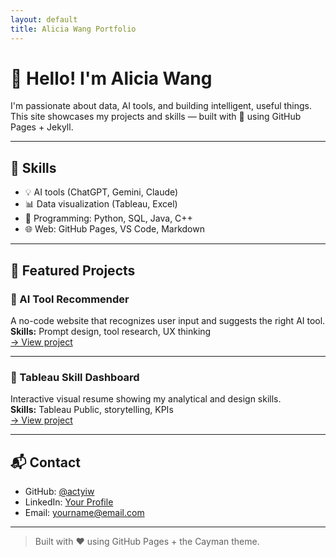 ```yaml
---
layout: default
title: Alicia Wang Portfolio
---
```


# 👋 Hello! I'm Alicia Wang

I'm passionate about data, AI tools, and building intelligent, useful things.  
This site showcases my projects and skills — built with 💙 using GitHub Pages + Jekyll.

---

## 🧠 Skills

- 💡 AI tools (ChatGPT, Gemini, Claude)
- 📊 Data visualization (Tableau, Excel)
- 🧪 Programming: Python, SQL, Java, C++
- 🌐 Web: GitHub Pages, VS Code, Markdown

---

## 🚀 Featured Projects

### 🔹 AI Tool Recommender  
A no-code website that recognizes user input and suggests the right AI tool.  
**Skills:** Prompt design, tool research, UX thinking  
[→ View project](#)

---

### 🔹 Tableau Skill Dashboard  
Interactive visual resume showing my analytical and design skills.  
**Skills:** Tableau Public, storytelling, KPIs  
[→ View project](#)

---

## 📬 Contact

- GitHub: [@actyiw](https://github.com/actyiw)
- LinkedIn: [Your Profile](#)
- Email: yourname@email.com

---

> Built with ❤️ using GitHub Pages + the Cayman theme.
